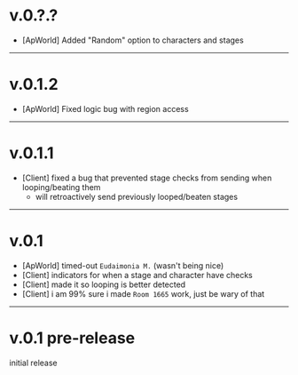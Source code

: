 # v.0.?.?

- [ApWorld] Added "Random" option to characters and stages

---

# v.0.1.2

- [ApWorld] Fixed logic bug with region access

---

# v.0.1.1

- [Client] fixed a bug that prevented stage checks from sending when looping/beating them
  - will retroactively send previously looped/beaten stages

---

# v.0.1

- [ApWorld] timed-out `Eudaimonia M.` (wasn't being nice)
- [Client] indicators for when a stage and character have checks
- [Client] made it so looping is better detected
- [Client] i am 99% sure i made `Room 1665` work, just be wary of that

---

# v.0.1 pre-release
initial release